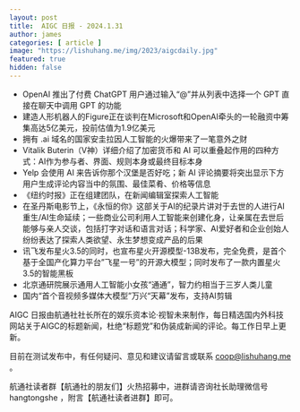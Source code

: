 ```yaml
---
layout: post
title:  AIGC 日报 - 2024.1.31
author: james
categories: [ article ]
image: "https://lishuhang.me/img/2023/aigcdaily.jpg"
featured: true
hidden: false
---
```


- OpenAI 推出了付费 ChatGPT 用户通过输入“@”并从列表中选择一个 GPT 直接在聊天中调用 GPT 的功能
- 建造人形机器人的Figure正在谈判在Microsoft和OpenAI牵头的一轮融资中筹集高达5亿美元，投前估值为1.9亿美元
- 拥有 .ai 域名的国家安圭拉因人工智能的火爆带来了一笔意外之财
- Vitalik Buterin（V神）详细介绍了加密货币和 AI 可以重叠起作用的四种方式：AI作为参与者、界面、规则本身或最终目标本身
- Yelp 会使用 AI 来告诉你那个汉堡是否好吃；新 AI 评论摘要将突出显示下方用户生成评论内容当中的氛围、最佳菜肴、价格等信息
- 《纽约时报》正在组建团队，在新闻编辑室探索人工智能
- 在圣丹斯电影节上，《永恒的你》这部关于AI的纪录片讲对于去世的人进行AI重生/AI生命延续；一些商业公司利用人工智能来创建化身，让亲属在去世后能够与亲人交谈，包括打字对话和语言对话；科学家、AI爱好者和企业创始人纷纷表达了探索人类欲望、永生梦想变成产品的后果
- 讯飞发布星火3.5的同时，也宣布星火开源模型-13B发布，完全免费，是首个基于全国产化算力平台”飞星一号”的开源大模型；同时发布了一款内置星火3.5的智能黑板
- 北京通研院展示通用人工智能小女孩“通通”，智力约相当于三岁人类儿童
- 国内“首个音视频多媒体大模型”万兴“天幕”发布，支持AI剪辑

AIGC 日报由航通社社长所在的娱乐资本论·视智未来制作，每日精选国内外科技网站关于AIGC的标题新闻，杜绝“标题党”和伪装成新闻的评论。每工作日早上更新。

目前在测试发布中，有任何疑问、意见和建议请留言或联系 coop@lishuhang.me 。

航通社读者群【航通社的朋友们】火热招募中，进群请咨询社长助理微信号 hangtongshe ，附言【航通社读者进群】即可。
